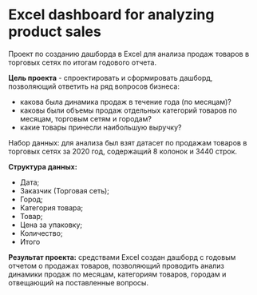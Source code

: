 # Excel dashboard for analyzing product sales
Проект по созданию дашборда в Excel для анализа продаж товаров в торговых сетях по итогам годового отчета.

__Цель проекта__ - спроектировать и сформировать дашборд, позволяющий ответить на ряд вопросов бизнеса:
- какова была динамика продаж в течение года (по месяцам)?
- каковы были объемы продаж отдельных категорий товаров по месяцам, торговым сетям и городам?
- какие товары принесли наибольшую выручку?

Набор данных: для анализа был взят датасет по продажам товаров в торговых сетях за 2020 год, содержащий 8 колонок и 3440 строк.

__Структура данных:__
- Дата;
- Заказчик (Торговая сеть);
- Город;
- Категория товара;
- Товар;
- Цена за упаковку;
- Количество;
- Итого

__Результат проекта:__ средствами Excel создан дашборд с годовым отчетом о продажах товаров, 
позволяющий проводить анализ динамики продаж по месяцам, категориям товаров, городам и отвещающий на поставленные вопросы.
